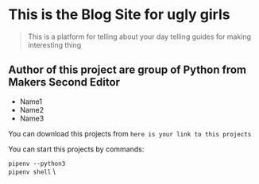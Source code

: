 # This is the Blog Site for ugly girls

> This is a platform for telling about your day
> telling guides for making interesting thing


## Author of this project are group  of Python from Makers Second Editor
* Name1 
* Name2 
* Name3

You can download this projects from
``here is your link to this projects``

You can start this projects by commands:

`pipenv --python3` \
`pipenv shell` \

